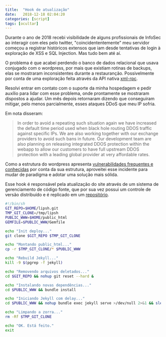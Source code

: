 ```yaml
---
title:  "Hook de atualização"
date:   2018-12-18 02:04:20
categories: [script]
tags: [ocultar]
---
```

Durante o ano de 2018 recebi visibilidade de alguns profissionais de InfoSec ao interagir com eles pelo twitter, "coincidententemente" meu servidor começou a registrar históricos extensos que iam desde tentativas de login à exploração de XSS e SQL Injection. Mas tudo bem até aí.

<!--mais-->

O problema é que acabei perdendo o banco de dados relacional que usava conjugado com o wordpress, por mais que existiam rotinas de backups, elas se mostraram inconsistentes durante a restauranção. Possivelmente por conta de uma  exploração feita através da API nativa  [xml-rpc](https://medium.com/@the.bilal.rizwan/wordpress-xmlrpc-php-common-vulnerabilites-how-to-exploit-them-d8d3c8600b32).

Resolvi entrar em contato com o suporte da minha hospedagem e pedir auxílio para lidar com esse problema, onde prontamente se mostraram dispostos a ajudar. Um mês depois retornaram dizendo que conseguiram mitigar, pelo menos parcialmente, esses ataques DDoS que meu IP sofria.

Em nota disseram:
> In order to avoid a repeating such situation again we have increased the default time period used when black hole routing DDOS traffic against specific IPs.  We are also working together with our exchange providers to avoid such bans in future.
Our development team are also planning on releasing integrated DDOS protection within the webapp to allow our customers to have full upstream DDOS protection with a leading global provider at very affordable rates.

Como a estrutura do wordpress apresenta [vulnerabilidades frequentes e conhecidas](https://wpvulndb.com/wordpresses) por conta da sua estrutura, aproveitei esse incidente para mudar de paradigma e adotar uma solução mais sólida.

Esse hook é responsável pela atualização do site através de um sistema de gerenciamento de código fonte, que por sua vez possui um controle de versão distribuído e é replicado em um [repositório](https://github.com/fel1p/www).

``` bash
#!/bin/sh
GIT_REPO=$HOME/lipsh.git
TMP_GIT_CLONE=/tmp/lipsh
PUBLIC_WWW=$HOME/public_html
GEMFILE=$PUBLIC_WWW/Gemfile

echo "Init deploy..."
git clone $GIT_REPO $TMP_GIT_CLONE

echo "Montando public_html..."
cp -r $TMP_GIT_CLONE/* $PUBLIC_WWW

echo "Rebuild Jekyll..."
kill -9 $(pgrep -f jekyll)

echo "Removendo arquivos deletados..."
cd $GIT_REPO && nohup git reset --hard &

echo "Instalando novas dependências..."
cd $PUBLIC_WWW && bundle install

echo "Iniciando Jekyll com delay..."
cd $PUBLIC_WWW && nohup bundle exec jekyll serve >/dev/null 2>&1 && sleep 5

echo "Limpando a zorra..."
rm -Rf $TMP_GIT_CLONE

echo "OK. Está feito."
exit
```
